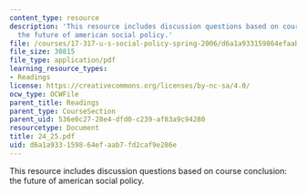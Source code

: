 ```yaml
---
content_type: resource
description: 'This resource includes discussion questions based on course conclusion:
  the future of american social policy.'
file: /courses/17-317-u-s-social-policy-spring-2006/d6a1a933159864efaab7fd2caf9e286e_24_25.pdf
file_size: 30815
file_type: application/pdf
learning_resource_types:
- Readings
license: https://creativecommons.org/licenses/by-nc-sa/4.0/
ocw_type: OCWFile
parent_title: Readings
parent_type: CourseSection
parent_uid: 536e0c27-28e4-dfd0-c239-af83a9c94280
resourcetype: Document
title: 24_25.pdf
uid: d6a1a933-1598-64ef-aab7-fd2caf9e286e
---
```

This resource includes discussion questions based on course conclusion: the future of american social policy.